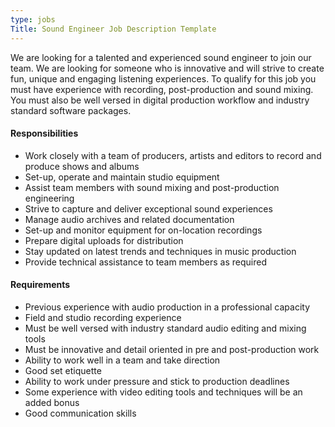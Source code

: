 ```yaml
---
type: jobs
Title: Sound Engineer Job Description Template
---
```


We are looking for a talented and experienced sound engineer to join our team. We are looking for someone who is innovative and will strive to create fun, unique and engaging listening experiences. To qualify for this job you must have experience with recording, post-production and sound mixing. You must also be well versed in digital production workflow and industry standard software packages.

#### Responsibilities
 * Work closely with a team of producers, artists and editors to record and produce shows and albums
 * Set-up, operate and maintain studio equipment
 * Assist team members with sound mixing and post-production engineering
 * Strive to capture and deliver exceptional sound experiences
 * Manage audio archives and related documentation
 * Set-up and monitor equipment for on-location recordings
 * Prepare digital uploads for distribution
 * Stay updated on latest trends and techniques in music production
 * Provide technical assistance to team members as required

#### Requirements
 * Previous experience with audio production in a professional capacity
 * Field and studio recording experience
 * Must be well versed with industry standard audio editing and mixing tools
 * Must be innovative and detail oriented in pre and post-production work
 * Ability to work well in a team and take direction
 * Good set etiquette
 * Ability to work under pressure and stick to production deadlines
 * Some experience with video editing tools and techniques will be an added bonus
 * Good communication skills